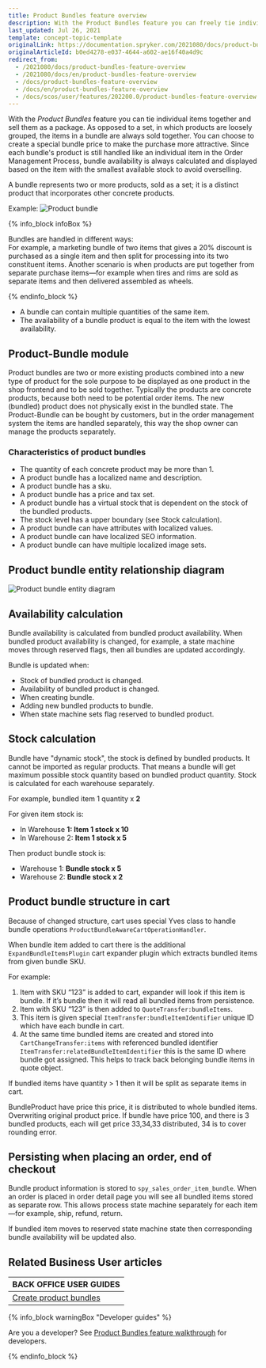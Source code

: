 ```yaml
---
title: Product Bundles feature overview
description: With the Product Bundles feature you can freely tie individual items together and sell them as a package.
last_updated: Jul 26, 2021
template: concept-topic-template
originalLink: https://documentation.spryker.com/2021080/docs/product-bundles-feature-overview
originalArticleId: b0ed4278-e037-4644-a602-ae16f40a4d9c
redirect_from:
  - /2021080/docs/product-bundles-feature-overview
  - /2021080/docs/en/product-bundles-feature-overview
  - /docs/product-bundles-feature-overview
  - /docs/en/product-bundles-feature-overview
  - /docs/scos/user/features/202200.0/product-bundles-feature-overview.html
---
```


With the _Product Bundles_ feature you can tie individual items together and sell them as a package. As opposed to a set, in which products are loosely grouped, the items in a bundle are always sold together. You can choose to create a special bundle price to make the purchase more attractive. Since each bundle's product is still handled like an individual item in the Order Management Process, bundle availability is always calculated and displayed based on the item with the smallest available stock to avoid overselling.

A bundle represents two or more products, sold as a set; it is a distinct product that incorporates other concrete products.

Example:
![Product bundle](https://spryker.s3.eu-central-1.amazonaws.com/docs/Features/Product+Management/Product+Bundles/product_bundles.png)

{% info_block infoBox %}

Bundles are handled in different ways:<br>For example, a marketing bundle of two items that gives a 20% discount is purchased as a single item and then split for processing into its two constituent items. Another scenario is when products are put together from separate purchase items—for example when tires and rims are sold as separate items and then delivered assembled as wheels.

{% endinfo_block %}


* A bundle can contain multiple quantities of the same item.
* The availability of a bundle product is equal to the item with the lowest availability.

## Product-Bundle module

Product bundles are two or more existing products combined into a new type of product for the sole purpose to be displayed as one product in the shop frontend and to be sold together. Typically the products are concrete products, because both need to be potential order items. The new (bundled) product does not physically exist in the bundled state. The Product-Bundle can be bought by customers, but in the order management system the items are handled separately, this way the shop owner can manage the products separately.

### Characteristics of product bundles

* The quantity of each concrete product may be more than 1.
* A product bundle has a localized name and description.
* A product bundle has a sku.
* A product bundle has a price and tax set.
* A product bundle has a virtual stock that is dependent on the stock of the bundled products.
* The stock level has a upper boundary (see Stock calculation).
* A product bundle can have attributes with localized values.
* A product bundle can have localized SEO information.
* A product bundle can have multiple localized image sets.

## Product bundle entity relationship diagram

![Product bundle entity diagram](https://spryker.s3.eu-central-1.amazonaws.com/docs/Features/Product+Management/Product+Bundles/product_bundles_entity_diagram.png)

## Availability calculation

Bundle availability is calculated from bundled product availability. When bundled product availability is changed, for example, a state machine moves through reserved flags, then all bundles are updated accordingly.

Bundle is updated when:

* Stock of bundled product is changed.
* Availability of bundled product is changed.
* When creating bundle.
* Adding new bundled products to bundle.
* When state machine sets flag reserved to bundled product.


## Stock calculation

Bundle have "dynamic stock", the stock is defined by bundled products. It cannot be imported as regular products. That means a bundle will get maximum possible stock quantity based on bundled product quantity. Stock is calculated for each warehouse separately.

For example, bundled item 1 quantity x **2**

For given item stock is:

* In Warehouse **1: Item 1 stock x 10**
* In Warehouse 2: **Item 1 stock x 5**

Then product bundle stock is:

* Warehouse 1: **Bundle stock x 5**
* Warehouse 2: **Bundle stock x 2**

## Product bundle structure in cart

Because of changed structure, cart uses special Yves class to handle bundle operations `ProductBundleAwareCartOperationHandler`.

When bundle item added to cart there is the additional `ExpandBundleItemsPlugin` cart expander plugin which extracts bundled items from given bundle SKU.

For example:

1. Item with SKU “123” is added to cart, expander will look if this item is bundle. If it’s bundle then it will read all bundled items from persistence.
2. Item with SKU “123” is then added to `QuoteTransfer:bundleItems`.
3. This item is given special `ItemTransfer:bundleItemIdentifier` unique ID which have each bundle in cart.
4. At the same time bundled items are created and stored into `CartChangeTransfer:items` with referenced bundled identifier `ItemTransfer:relatedBundleItemIdentifier` this is the same ID where bundle got assigned. This helps to track back belonging bundle items in quote object.

If bundled items have quantity&nbsp;<span aria-label="and then">></span> 1 then it will be split as separate items in cart.

BundleProduct have price this price, it is distributed to whole bundled items. Overwriting original product price. If bundle have price 100, and there is 3 bundled products, each will get price 33,34,33 distributed, 34 is to cover rounding error.

## Persisting when placing an order, end of checkout

Bundle product information is stored to `spy_sales_order_item_bundle`. When an order is placed in order detail page you will see all bundled items stored as separate row. This allows process state machine separately for each item—for example, ship, refund, return.

If bundled item moves to reserved state machine state then corresponding bundle availability will be updated also.

## Related Business User articles

|BACK OFFICE USER GUIDES|
|---|
| [Create product bundles](/docs/scos/user/back-office-user-guides/{{page.version}}/catalog/products/manage-abstract-products-and-product-bundles/create-abstract-products-and-product-bundles.html)  |

{% info_block warningBox "Developer guides" %}

Are you a developer? See [Product Bundles feature walkthrough](/docs/scos/dev/feature-walkthroughs/{{page.version}}/product-bundles-feature-walkthrough.html) for developers.

{% endinfo_block %}

